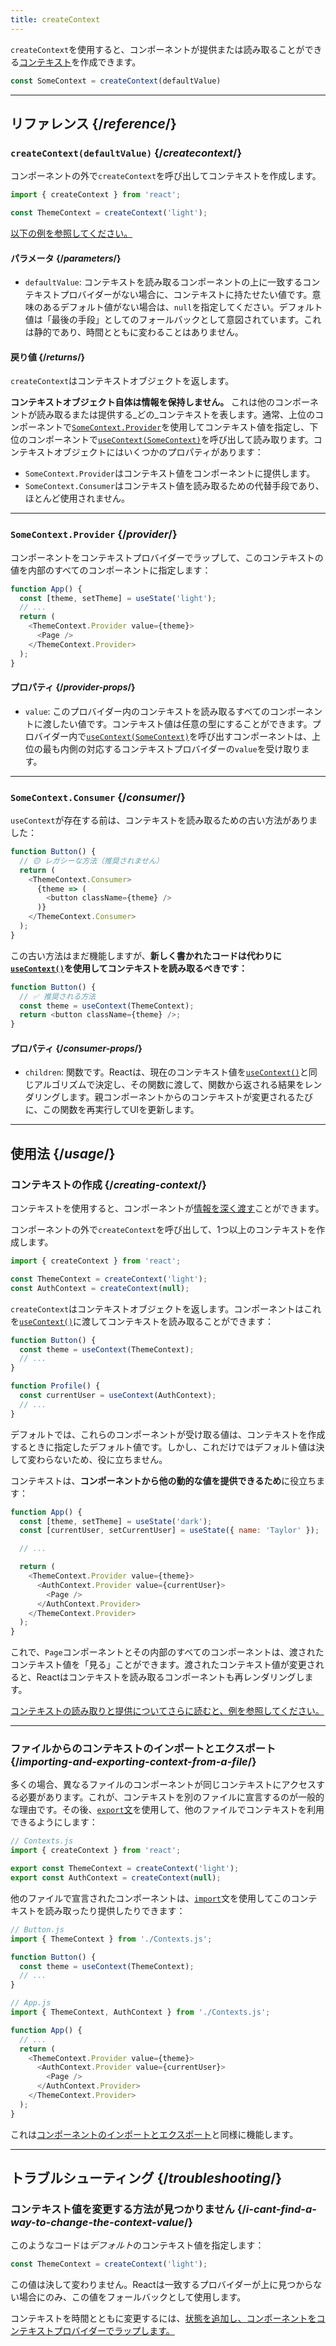 ```yaml
---
title: createContext
---
```


<Intro>

`createContext`を使用すると、コンポーネントが提供または読み取ることができる[コンテキスト](/learn/passing-data-deeply-with-context)を作成できます。

```js
const SomeContext = createContext(defaultValue)
```

</Intro>

<InlineToc />

---

## リファレンス {/*reference*/}

### `createContext(defaultValue)` {/*createcontext*/}

コンポーネントの外で`createContext`を呼び出してコンテキストを作成します。

```js
import { createContext } from 'react';

const ThemeContext = createContext('light');
```

[以下の例を参照してください。](#usage)

#### パラメータ {/*parameters*/}

* `defaultValue`: コンテキストを読み取るコンポーネントの上に一致するコンテキストプロバイダーがない場合に、コンテキストに持たせたい値です。意味のあるデフォルト値がない場合は、`null`を指定してください。デフォルト値は「最後の手段」としてのフォールバックとして意図されています。これは静的であり、時間とともに変わることはありません。

#### 戻り値 {/*returns*/}

`createContext`はコンテキストオブジェクトを返します。

**コンテキストオブジェクト自体は情報を保持しません。** これは他のコンポーネントが読み取るまたは提供する_どの_コンテキストを表します。通常、上位のコンポーネントで[`SomeContext.Provider`](#provider)を使用してコンテキスト値を指定し、下位のコンポーネントで[`useContext(SomeContext)`](/reference/react/useContext)を呼び出して読み取ります。コンテキストオブジェクトにはいくつかのプロパティがあります：

* `SomeContext.Provider`はコンテキスト値をコンポーネントに提供します。
* `SomeContext.Consumer`はコンテキスト値を読み取るための代替手段であり、ほとんど使用されません。

---

### `SomeContext.Provider` {/*provider*/}

コンポーネントをコンテキストプロバイダーでラップして、このコンテキストの値を内部のすべてのコンポーネントに指定します：

```js
function App() {
  const [theme, setTheme] = useState('light');
  // ...
  return (
    <ThemeContext.Provider value={theme}>
      <Page />
    </ThemeContext.Provider>
  );
}
```

#### プロパティ {/*provider-props*/}

* `value`: このプロバイダー内のコンテキストを読み取るすべてのコンポーネントに渡したい値です。コンテキスト値は任意の型にすることができます。プロバイダー内で[`useContext(SomeContext)`](/reference/react/useContext)を呼び出すコンポーネントは、上位の最も内側の対応するコンテキストプロバイダーの`value`を受け取ります。

---

### `SomeContext.Consumer` {/*consumer*/}

`useContext`が存在する前は、コンテキストを読み取るための古い方法がありました：

```js
function Button() {
  // 🟡 レガシーな方法（推奨されません）
  return (
    <ThemeContext.Consumer>
      {theme => (
        <button className={theme} />
      )}
    </ThemeContext.Consumer>
  );
}
```

この古い方法はまだ機能しますが、**新しく書かれたコードは代わりに[`useContext()`](/reference/react/useContext)を使用してコンテキストを読み取るべきです：**

```js
function Button() {
  // ✅ 推奨される方法
  const theme = useContext(ThemeContext);
  return <button className={theme} />;
}
```

#### プロパティ {/*consumer-props*/}

* `children`: 関数です。Reactは、現在のコンテキスト値を[`useContext()`](/reference/react/useContext)と同じアルゴリズムで決定し、その関数に渡して、関数から返される結果をレンダリングします。親コンポーネントからのコンテキストが変更されるたびに、この関数を再実行してUIを更新します。

---

## 使用法 {/*usage*/}

### コンテキストの作成 {/*creating-context*/}

コンテキストを使用すると、コンポーネントが[情報を深く渡す](/learn/passing-data-deeply-with-context)ことができます。

コンポーネントの外で`createContext`を呼び出して、1つ以上のコンテキストを作成します。

```js [[1, 3, "ThemeContext"], [1, 4, "AuthContext"], [3, 3, "'light'"], [3, 4, "null"]]
import { createContext } from 'react';

const ThemeContext = createContext('light');
const AuthContext = createContext(null);
```

`createContext`は<CodeStep step={1}>コンテキストオブジェクト</CodeStep>を返します。コンポーネントはこれを[`useContext()`](/reference/react/useContext)に渡してコンテキストを読み取ることができます：

```js [[1, 2, "ThemeContext"], [1, 7, "AuthContext"]]
function Button() {
  const theme = useContext(ThemeContext);
  // ...
}

function Profile() {
  const currentUser = useContext(AuthContext);
  // ...
}
```

デフォルトでは、これらのコンポーネントが受け取る値は、コンテキストを作成するときに指定した<CodeStep step={3}>デフォルト値</CodeStep>です。しかし、これだけではデフォルト値は決して変わらないため、役に立ちません。

コンテキストは、**コンポーネントから他の動的な値を提供できるため**に役立ちます：

```js {8-9,11-12}
function App() {
  const [theme, setTheme] = useState('dark');
  const [currentUser, setCurrentUser] = useState({ name: 'Taylor' });

  // ...

  return (
    <ThemeContext.Provider value={theme}>
      <AuthContext.Provider value={currentUser}>
        <Page />
      </AuthContext.Provider>
    </ThemeContext.Provider>
  );
}
```

これで、`Page`コンポーネントとその内部のすべてのコンポーネントは、渡されたコンテキスト値を「見る」ことができます。渡されたコンテキスト値が変更されると、Reactはコンテキストを読み取るコンポーネントも再レンダリングします。

[コンテキストの読み取りと提供についてさらに読むと、例を参照してください。](/reference/react/useContext)

---

### ファイルからのコンテキストのインポートとエクスポート {/*importing-and-exporting-context-from-a-file*/}

多くの場合、異なるファイルのコンポーネントが同じコンテキストにアクセスする必要があります。これが、コンテキストを別のファイルに宣言するのが一般的な理由です。その後、[`export`文](https://developer.mozilla.org/en-US/docs/web/javascript/reference/statements/export)を使用して、他のファイルでコンテキストを利用できるようにします：

```js {4-5}
// Contexts.js
import { createContext } from 'react';

export const ThemeContext = createContext('light');
export const AuthContext = createContext(null);
```

他のファイルで宣言されたコンポーネントは、[`import`](https://developer.mozilla.org/en-US/docs/web/javascript/reference/statements/import)文を使用してこのコンテキストを読み取ったり提供したりできます：

```js {2}
// Button.js
import { ThemeContext } from './Contexts.js';

function Button() {
  const theme = useContext(ThemeContext);
  // ...
}
```

```js {2}
// App.js
import { ThemeContext, AuthContext } from './Contexts.js';

function App() {
  // ...
  return (
    <ThemeContext.Provider value={theme}>
      <AuthContext.Provider value={currentUser}>
        <Page />
      </AuthContext.Provider>
    </ThemeContext.Provider>
  );
}
```

これは[コンポーネントのインポートとエクスポート](/learn/importing-and-exporting-components)と同様に機能します。

---

## トラブルシューティング {/*troubleshooting*/}

### コンテキスト値を変更する方法が見つかりません {/*i-cant-find-a-way-to-change-the-context-value*/}

このようなコードは*デフォルト*のコンテキスト値を指定します：

```js
const ThemeContext = createContext('light');
```

この値は決して変わりません。Reactは一致するプロバイダーが上に見つからない場合にのみ、この値をフォールバックとして使用します。

コンテキストを時間とともに変更するには、[状態を追加し、コンポーネントをコンテキストプロバイダーでラップします。](/reference/react/useContext#updating-data-passed-via-context)